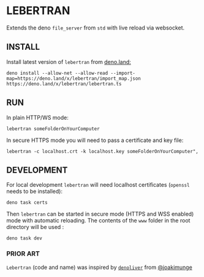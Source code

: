 # LEBERTRAN

Extends the deno `file_server` from `std` with live reload via websocket.

## INSTALL

Install latest version of `lebertran` from [deno.land:](https://deno.land/x/lebertran/)

    deno install --allow-net --allow-read --import-map=https://deno.land/x/lebertran/import_map.json https://deno.land/x/lebertran/lebertran.ts

## RUN

In plain HTTP/WS mode:

    lebertran someFolderOnYourComputer

In secure HTTPS mode you will need to pass a certificate and key file:

    lebertran -c localhost.crt -k localhost.key someFolderOnYourComputer",

## DEVELOPMENT

For local development `lebertran` will need localhost certificates (`openssl` needs to be installed):

    deno task certs

Then `lebertran` can be started in secure mode (HTTPS and WSS enabled) mode with automatic reloading. The contents of the `www` folder in the root directory will be used :

    deno task dev

### PRIOR ART

`Lebertran` (code and name) was inspired by [`denoliver`](https://github.com/joakimunge/denoliver) from [@joakimunge](https://github.com/joakimunge)

